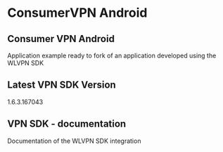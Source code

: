 # ConsumerVPN Android

## Consumer VPN Android 
Application example ready to fork of an application developed using the WLVPN SDK

## Latest VPN SDK Version
1.6.3.167043

## VPN SDK - documentation
Documentation of the WLVPN SDK integration
